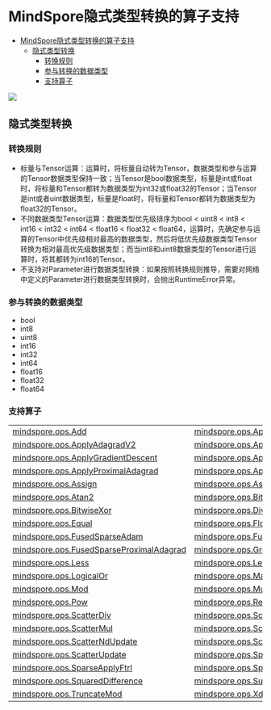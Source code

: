 # MindSpore隐式类型转换的算子支持

<!-- TOC -->

- [MindSpore隐式类型转换的算子支持](#mindspore隐式类型转换的算子支持)
    - [隐式类型转换](#隐式类型转换)
        - [转换规则](#转换规则)
        - [参与转换的数据类型](#参与转换的数据类型)
        - [支持算子](#支持算子)

<!-- /TOC -->

<a href="https://gitee.com/mindspore/docs/blob/master/docs/mindspore/note/source_zh_cn/operator_list_implicit.md" target="_blank"><img src="https://gitee.com/mindspore/docs/raw/master/resource/_static/logo_source.png"></a>

## 隐式类型转换

### 转换规则

- 标量与Tensor运算：运算时，将标量自动转为Tensor，数据类型和参与运算的Tensor数据类型保持一致；当Tensor是bool数据类型，标量是int或float时，将标量和Tensor都转为数据类型为int32或float32的Tensor；当Tensor是int或者uint数据类型，标量是float时，将标量和Tensor都转为数据类型为float32的Tensor。
- 不同数据类型Tensor运算：数据类型优先级排序为bool < uint8 < int8 < int16 < int32 < int64 < float16 < float32 < float64，运算时，先确定参与运算的Tensor中优先级相对最高的数据类型，然后将低优先级数据类型Tensor转换为相对最高优先级数据类型；而当int8和uint8数据类型的Tensor进行运算时，将其都转为int16的Tensor。
- 不支持对Parameter进行数据类型转换：如果按照转换规则推导，需要对网络中定义的Parameter进行数据类型转换时，会抛出RuntimeError异常。

### 参与转换的数据类型

- bool
- int8
- uint8
- int16
- int32
- int64
- float16
- float32
- float64

### 支持算子

<table class="docutils">
<tr>
  <td><a href="https://www.mindspore.cn/docs/api/zh-CN/master/api_python/ops/mindspore.ops.Add.html">mindspore.ops.Add</a></td>
  <td><a href="https://www.mindspore.cn/docs/api/zh-CN/master/api_python/ops/mindspore.ops.ApplyAdadelta.html">mindspore.ops.ApplyAdadelta</a></td>
  <td><a href="https://www.mindspore.cn/docs/api/zh-CN/master/api_python/ops/mindspore.ops.ApplyAdagrad.html">mindspore.ops.ApplyAdagrad</a></td>
</tr>
<tr>
  <td><a href="ttps://www.mindspore.cn/doc/api_python/zh-CN/master/mindspore/ops/mindspore.ops.ApplyAdagradV2.html">mindspore.ops.ApplyAdagradV2</a></td>
  <td><a href="ttps://www.mindspore.cn/doc/api_python/zh-CN/master/mindspore/ops/mindspore.ops.ApplyAdaMax.html">mindspore.ops.ApplyAdaMax</a></td>
  <td><a href="https://www.mindspore.cn/docs/api/zh-CN/master/api_python/ops/mindspore.ops.ApplyAddSign.html">mindspore.ops.ApplyAddSign</a></td>
</tr>
<tr>
  <td><a href="https://www.mindspore.cn/docs/api/zh-CN/master/api_python/ops/mindspore.ops.ApplyGradientDescent.html">mindspore.ops.ApplyGradientDescent</a></td>
  <td><a href="https://www.mindspore.cn/docs/api/zh-CN/master/api_python/ops/mindspore.ops.ApplyMomentum.html">mindspore.ops.ApplyMomentum</a></td>
  <td><a href="https://www.mindspore.cn/docs/api/zh-CN/master/api_python/ops/mindspore.ops.ApplyPowerSign.html">mindspore.ops.ApplyPowerSign</a></td>
</tr>
<tr>
  <td><a href="https://www.mindspore.cn/docs/api/zh-CN/master/api_python/ops/mindspore.ops.ApplyProximalAdagrad.html">mindspore.ops.ApplyProximalAdagrad</a></td>
  <td><a href="https://www.mindspore.cn/docs/api/zh-CN/master/api_python/ops/mindspore.ops.ApplyProximalGradientDescent.html">mindspore.ops.ApplyProximalGradientDescent</a></td>
  <td><a href="https://www.mindspore.cn/docs/api/zh-CN/master/api_python/ops/mindspore.ops.ApproximateEqual.html">mindspore.ops.ApproximateEqual</a></td>
</tr>
<tr>
  <td><a href="https://www.mindspore.cn/docs/api/zh-CN/master/api_python/ops/mindspore.ops.Assign.html">mindspore.ops.Assign</a></td>
  <td><a href="https://www.mindspore.cn/docs/api/zh-CN/master/api_python/ops/mindspore.ops.AssignAdd.html">mindspore.ops.AssignAdd</a></td>
  <td><a href="https://www.mindspore.cn/docs/api/zh-CN/master/api_python/ops/mindspore.ops.AssignSub.html">mindspore.ops.AssignSub</a></td>
</tr>
<tr>
  <td><a href="https://www.mindspore.cn/docs/api/zh-CN/master/api_python/ops/mindspore.ops.Atan2.html">mindspore.ops.Atan2</a></td>
  <td><a href="https://www.mindspore.cn/docs/api/zh-CN/master/api_python/ops/mindspore.ops.BitwiseAnd.html">mindspore.ops.BitwiseAnd</a></td>
  <td><a href="https://www.mindspore.cn/docs/api/zh-CN/master/api_python/ops/mindspore.ops.BitwiseOr.html">mindspore.ops.BitwiseOr</a></td>
</tr>
<tr>
  <td><a href="https://www.mindspore.cn/docs/api/zh-CN/master/api_python/ops/mindspore.ops.BitwiseXor.html">mindspore.ops.BitwiseXor</a></td>
  <td><a href="https://www.mindspore.cn/docs/api/zh-CN/master/api_python/ops/mindspore.ops.Div.html">mindspore.ops.Div</a></td>
  <td><a href="https://www.mindspore.cn/docs/api/zh-CN/master/api_python/ops/mindspore.ops.DivNoNan.html">mindspore.ops.DivNoNan</a></td>
</tr>
<tr>
  <td><a href="https://www.mindspore.cn/docs/api/zh-CN/master/api_python/ops/mindspore.ops.Equal.html">mindspore.ops.Equal</a></td>
  <td><a href="https://www.mindspore.cn/docs/api/zh-CN/master/api_python/ops/mindspore.ops.FloorDiv.html">mindspore.ops.FloorDiv</a></td>
  <td><a href="https://www.mindspore.cn/docs/api/zh-CN/master/api_python/ops/mindspore.ops.FloorMod.html">mindspore.ops.FloorMod</a></td>
</tr>
<tr>
  <td><a href="https://www.mindspore.cn/docs/api/zh-CN/master/api_python/ops/mindspore.ops.FusedSparseAdam.html">mindspore.ops.FusedSparseAdam</td>
  <td><a href="https://www.mindspore.cn/docs/api/zh-CN/master/api_python/ops/mindspore.ops.FusedSparseFtrl.html">mindspore.ops.FusedSparseFtrl</a></td>
  <td><a href="https://www.mindspore.cn/docs/api/zh-CN/master/api_python/ops/mindspore.ops.FusedSparseLazyAdam.html">mindspore.ops.FusedSparseLazyAdam</td>
</tr>
<tr>
  <td><a href="https://www.mindspore.cn/docs/api/zh-CN/master/api_python/ops/mindspore.ops.FusedSparseProximalAdagrad.html">mindspore.ops.FusedSparseProximalAdagrad</a></td>
  <td><a href="https://www.mindspore.cn/docs/api/zh-CN/master/api_python/ops/mindspore.ops.Greater.html">mindspore.ops.Greater</a></td>
  <td><a href="https://www.mindspore.cn/docs/api/zh-CN/master/api_python/ops/mindspore.ops.GreaterEqual.html">mindspore.ops.GreaterEqual</a></td>
</tr>
<tr>
  <td><a href="https://www.mindspore.cn/docs/api/zh-CN/master/api_python/ops/mindspore.ops.Less.html">mindspore.ops.Less</a></td>
  <td><a href="https://www.mindspore.cn/docs/api/zh-CN/master/api_python/ops/mindspore.ops.LessEqual.html">mindspore.ops.LessEqual</a></td>
  <td><a href="https://www.mindspore.cn/docs/api/zh-CN/master/api_python/ops/mindspore.ops.LogicalAnd.html">mindspore.ops.LogicalAnd</a></td>
</tr>
<tr>
  <td><a href="https://www.mindspore.cn/docs/api/zh-CN/master/api_python/ops/mindspore.ops.LogicalOr.html">mindspore.ops.LogicalOr</a></td>
  <td><a href="https://www.mindspore.cn/docs/api/zh-CN/master/api_python/ops/mindspore.ops.Maximum.html">mindspore.ops.Maximum</a></td>
  <td><a href="https://www.mindspore.cn/docs/api/zh-CN/master/api_python/ops/mindspore.ops.Minimum.html">mindspore.ops.Minimum</a></td>
</tr>
<tr>
  <td><a href="https://www.mindspore.cn/docs/api/zh-CN/master/api_python/ops/mindspore.ops.Mod.html">mindspore.ops.Mod</a></td>
  <td><a href="https://www.mindspore.cn/docs/api/zh-CN/master/api_python/ops/mindspore.ops.Mul.html">mindspore.ops.Mul</a></td>
  <td><a href="https://www.mindspore.cn/docs/api/zh-CN/master/api_python/ops/mindspore.ops.NotEqual.html">mindspore.ops.NotEqual</a></td>
</tr>
<tr>
  <td><a href="https://www.mindspore.cn/docs/api/zh-CN/master/api_python/ops/mindspore.ops.Pow.html">mindspore.ops.Pow</a></td>
  <td><a href="https://www.mindspore.cn/docs/api/zh-CN/master/api_python/ops/mindspore.ops.RealDiv.html">mindspore.ops.RealDiv</a></td>
  <td><a href="https://www.mindspore.cn/docs/api/zh-CN/master/api_python/ops/mindspore.ops.ScatterAdd.html">mindspore.ops.ScatterAdd</a></td>
</tr>
<tr>
  <td><a href="https://www.mindspore.cn/docs/api/zh-CN/master/api_python/ops/mindspore.ops.ScatterDiv.html">mindspore.ops.ScatterDiv</a></td>
  <td><a href="https://www.mindspore.cn/docs/api/zh-CN/master/api_python/ops/mindspore.ops.ScatterMax.html">mindspore.ops.ScatterMax</a></td>
  <td><a href="https://www.mindspore.cn/docs/api/zh-CN/master/api_python/ops/mindspore.ops.ScatterMin.html">mindspore.ops.ScatterMin</a></td>
</tr>
<tr>
  <td><a href="https://www.mindspore.cn/docs/api/zh-CN/master/api_python/ops/mindspore.ops.ScatterMul.html">mindspore.ops.ScatterMul</a></td>
  <td><a href="https://www.mindspore.cn/docs/api/zh-CN/master/api_python/ops/mindspore.ops.ScatterNdAdd.html">mindspore.ops.ScatterNdAdd</a></td>
  <td><a href="https://www.mindspore.cn/docs/api/zh-CN/master/api_python/ops/mindspore.ops.ScatterNdSub.html">mindspore.ops.ScatterNdSub</a></td>
</tr>
<tr>
  <td><a href="https://www.mindspore.cn/docs/api/zh-CN/master/api_python/ops/mindspore.ops.ScatterNdUpdate.html">mindspore.ops.ScatterNdUpdate</a></td>
  <td><a href="https://www.mindspore.cn/docs/api/zh-CN/master/api_python/ops/mindspore.ops.ScatterNonAliasingAdd.html">mindspore.ops.ScatterNonAliasingAdd</a></td>
  <td><a href="https://www.mindspore.cn/docs/api/zh-CN/master/api_python/ops/mindspore.ops.ScatterSub.html">mindspore.ops.ScatterSub</a></td>
</tr>
<tr>
  <td><a href="https://www.mindspore.cn/docs/api/zh-CN/master/api_python/ops/mindspore.ops.ScatterUpdate.html">mindspore.ops.ScatterUpdate</a></td>
  <td><a href="https://www.mindspore.cn/docs/api/zh-CN/master/api_python/ops/mindspore.ops.SparseApplyAdagrad.html">mindspore.ops.SparseApplyAdagrad</a></td>
  <td><a href="https://www.mindspore.cn/docs/api/zh-CN/master/api_python/ops/mindspore.ops.SparseApplyAdagradV2.html">mindspore.ops.SparseApplyAdagradV2</a></td>
</tr>
<tr>
  <td><a href="https://www.mindspore.cn/docs/api/zh-CN/master/api_python/ops/mindspore.ops.SparseApplyFtrl.html">mindspore.ops.SparseApplyFtrl</a></td>
  <td><a href="https://www.mindspore.cn/docs/api/zh-CN/master/api_python/ops/mindspore.ops.SparseApplyFtrlV2.html">mindspore.ops.SparseApplyFtrlV2</a></td>
  <td><a href="https://www.mindspore.cn/docs/api/zh-CN/master/api_python/ops/mindspore.ops.SparseApplyProximalAdagrad.html">mindspore.ops.SparseApplyProximalAdagrad</a></td>
</tr>
<tr>
  <td><a href="https://www.mindspore.cn/docs/api/zh-CN/master/api_python/ops/mindspore.ops.SquaredDifference.html">mindspore.ops.SquaredDifference</a></td>
  <td><a href="https://www.mindspore.cn/docs/api/zh-CN/master/api_python/ops/mindspore.ops.Sub.html">mindspore.ops.Sub</a></td>
  <td><a href="https://www.mindspore.cn/docs/api/zh-CN/master/api_python/ops/mindspore.ops.TruncateDiv.html">mindspore.ops.TruncateDiv</a></td>
</tr>
<tr>
  <td><a href="https://www.mindspore.cn/docs/api/zh-CN/master/api_python/ops/mindspore.ops.TruncateMod.html">mindspore.ops.TruncateMod</a></td>
  <td><a href="https://www.mindspore.cn/docs/api/zh-CN/master/api_python/ops/mindspore.ops.Xdivy.html">mindspore.ops.Xdivy</a></td>
  <td><a href="https://www.mindspore.cn/docs/api/zh-CN/master/api_python/ops/mindspore.ops.Xlogy.html">mindspore.ops.Xlogy</a></td>
</tr>
</table>
